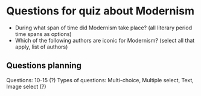 # Questions for quiz about Modernism
- During what span of time did Modernism take place? (all literary period time spans as options)
- Which of the following authors are iconic for Modernism? (select all that apply, list of authors)

## Questions planning
Questions: 10-15 (?)
Types of questions: Multi-choice, Multiple select, Text, Image select (?)
